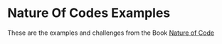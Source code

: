 # Nature Of Codes Examples

These are the examples and challenges from the Book [Nature of Code](https://natureofcode.com/)
